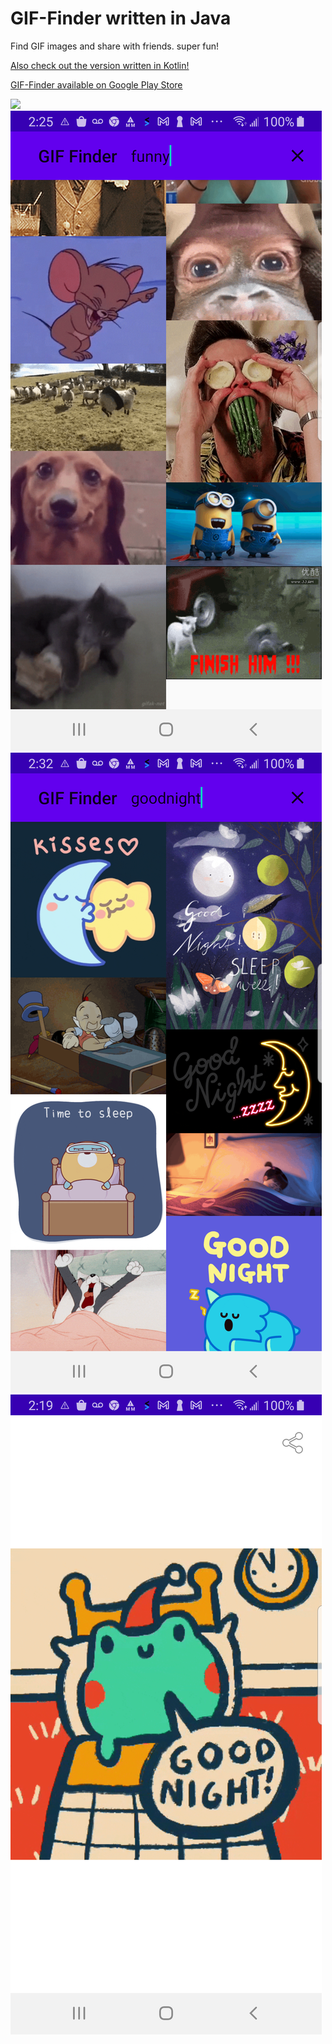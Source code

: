 # GIF-Finder written in Java
Find GIF images and share with friends.  super fun!  

<a href="https://github.com/kkawai/GIF-Finder/blob/main/">Also check out the version written in Kotlin!</a>


[GIF-Finder available on Google Play Store](https://play.google.com/store/apps/details?id=com.kk.android.fuzzy_waddle)


<img src="external/screenshot_main2.png"/>


<img src="external/screenshot_main4.png"/>


<img src="external/screenshot_main6.png"/>


<img src="external/screenshot_details2.png"/>
